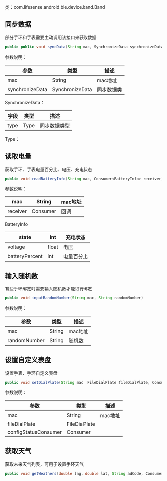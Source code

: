 类：com.lifesense.android.ble.device.band.Band
<a name="cXt4e"></a>
## 同步数据
部分手环和手表需要主动调用该接口来获取数据
```java
public public void syncData(String mac, SynchronizeData synchronizeData)
```
参数说明：

| 参数 | 类型 | 描述 |
| --- | --- | --- |
| mac | String | mac地址 |
| synchronizeData | SynchronizeData | 同步数据类 |

SynchronizeData：

| 字段 | 类型 | 描述 |
| --- | --- | --- |
| type | Type | 同步数据类型 |

Type：


<a name="m7SMF"></a>
## 读取电量
获取手环、手表电量百分比、电压、充电状态
```java
public void readBatteryInfo(String mac, Consumer<BatteryInfo> receiver)
```
参数说明：

| mac | String | mac地址 |
| --- | --- | --- |
| receiver | Consumer<BtteryInfo> | 回调 |

BatteryInfo

| state | int | 充电状态 |
| --- | --- | --- |
| voltage | float | 电压 |
| batteryPercent | int | 电量百分比 |

<a name="OsxCG"></a>
## 输入随机数
有些手环绑定时需要输入随机数才能进行绑定
```java
public void inputRandomNumber(String mac, String randomNumber)
```
参数说明：

| 参数 | 类型 | 描述 |
| --- | --- | --- |
| mac | String | mac地址 |
| randomNumber | String | 随机数 |


<a name="BafzT"></a>
## 设置自定义表盘
设置手表、手环自定义表盘
```java
public void setDialPlate(String mac, FileDialPlate fileDialPlate, Consumer<ConfigStatus> configStatusConsumer)
```
参数说明：

| 参数 | 类型 | 描述 |
| --- | --- | --- |
| mac | String | mac地址 |
| fileDialPlate | FileDialPlate |  |
| configStatusConsumer | Consumer<ConfigStatus> |  |

<a name="wqReA"></a>
## 获取天气
获取未来天气列表，可用于设置手环天气
```java
public void getWeathers(double lng, double lat, String adCode, Consumer<Weathers> receiver)
```

